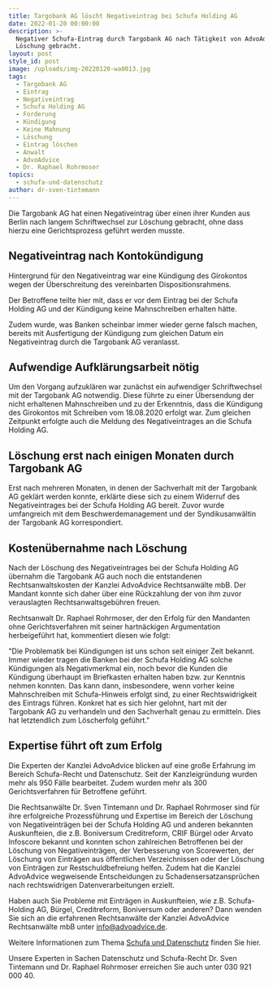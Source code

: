 ```yaml
---
title: Targobank AG löscht Negativeintrag bei Schufa Holding AG
date: 2022-01-20 00:00:00
description: >-
  Negativer Schufa-Eintrag durch Targobank AG nach Tätigkeit von AdvoAdvice zur
  Löschung gebracht.
layout: post
style_id: post
image: /uploads/img-20220120-wa0013.jpg
tags:
  - Targobank AG
  - Eintrag
  - Negativeintrag
  - Schufa Holding AG
  - Forderung
  - Kündigung
  - Keine Mahnung
  - Löschung
  - Eintrag löschen
  - Anwalt
  - AdvoAdvice
  - Dr. Raphael Rohrmoser
topics:
  - schufa-und-datenschutz
author: dr-sven-tintemann
---
```

Die Targobank AG hat einen Negativeintrag über einen ihrer Kunden aus Berlin nach langem Schriftwechsel zur Löschung gebracht, ohne dass hierzu eine Gerichtsprozess geführt werden musste.

## Negativeintrag nach Kontokündigung

Hintergrund für den Negativeintrag war eine Kündigung des Girokontos wegen der Überschreitung des vereinbarten Dispositionsrahmens.

Der Betroffene teilte hier mit, dass er vor dem Eintrag bei der Schufa Holding AG und der Kündigung keine Mahnschreiben erhalten hätte.

Zudem wurde, was Banken scheinbar immer wieder gerne falsch machen, bereits mit Ausfertigung der Kündigung zum gleichen Datum ein Negativeintrag durch die Targobank AG veranlasst.

## Aufwendige Aufklärungsarbeit nötig

Um den Vorgang aufzuklären war zunächst ein aufwendiger Schriftwechsel mit der Targobank AG notwendig. Diese führte zu einer Übersendung der nicht erhaltenen Mahnschreiben und zu der Erkenntnis, dass die Kündigung des Girokontos mit Schreiben vom 18.08.2020 erfolgt war. Zum gleichen Zeitpunkt erfolgte auch die Meldung des Negativeintrages an die Schufa Holding AG.

## Löschung erst nach einigen Monaten durch Targobank AG

Erst nach mehreren Monaten, in denen der Sachverhalt mit der Targobank AG geklärt werden konnte, erklärte diese sich zu einem Widerruf des Negativeintrages bei der Schufa Holding AG bereit. Zuvor wurde umfangreich mit dem Beschwerdemanagement und der Syndikusanwältin der Targobank AG korrespondiert.

## Kostenübernahme nach Löschung

Nach der Löschung des Negativeintrages bei der Schufa Holding AG übernahm die Targobank AG auch noch die entstandenen Rechtsanwaltskosten der Kanzlei AdvoAdvice Rechtsanwälte mbB. Der Mandant konnte sich daher über eine Rückzahlung der von ihm zuvor verauslagten Rechtsanwaltsgebühren freuen.

Rechtsanwalt Dr. Raphael Rohrmoser, der den Erfolg für den Mandanten ohne Gerichtsverfahren mit seiner hartnäckigen Argumentation herbeigeführt hat, kommentiert diesen wie folgt:

"Die Problematik bei Kündigungen ist uns schon seit einiger Zeit bekannt. Immer wieder tragen die Banken bei der Schufa Holding AG solche Kündigungen als Negativmerkmal ein, noch bevor die Kunden die Kündigung überhaupt im Briefkasten erhalten haben bzw. zur Kenntnis nehmen konnten. Das kann dann, insbesondere, wenn vorher keine Mahnschreiben mit Schufa-Hinweis erfolgt sind, zu einer Rechtswidrigkeit des Eintrags führen. Konkret hat es sich hier gelohnt, hart mit der Targobank AG zu verhandeln und den Sachverhalt genau zu ermitteln. Dies hat letztendlich zum Löscherfolg geführt."

## Expertise führt oft zum Erfolg

Die Experten der Kanzlei AdvoAdvice blicken auf eine große Erfahrung im Bereich Schufa-Recht und Datenschutz. Seit der Kanzleigründung wurden mehr als 950 Fälle bearbeitet. Zudem wurden mehr als 300 Gerichtsverfahren für Betroffene geführt.

Die Rechtsanwälte Dr. Sven Tintemann und Dr. Raphael Rohrmoser sind für ihre erfolgreiche Prozessführung und Expertise im Bereich der Löschung von Negativeinträgen bei der Schufa Holding AG und anderen bekannten Auskunfteien, die z.B. Boniversum Creditreform, CRIF Bürgel oder Arvato Infoscore bekannt und konnten schon zahlreichen Betroffenen bei der Löschung von Negativeinträgen, der Verbesserung von Scorewerten, der Löschung von Einträgen aus öffentlichen Verzeichnissen oder der Löschung von Einträgen zur Restschuldbefreiung helfen. Zudem hat die Kanzlei AdvoAdvice wegweisende Entscheidungen zu Schadensersatzansprüchen nach rechtswidrigen Datenverarbeitungen erzielt.

Haben auch Sie Probleme mit Einträgen in Auskunfteien, wie z.B. Schufa-Holding AG, Bürgel, Creditreform, Boniversum oder anderen? Dann wenden Sie sich an die erfahrenen Rechtsanwälte der Kanzlei AdvoAdvice Rechtsanwälte mbB unter [info@advoadvice.de](mailto:info@advoadvice.de).

Weitere Informationen zum Thema [Schufa und Datenschutz](/themen/schufa-und-datenschutz/)&nbsp;finden Sie hier.&nbsp;

Unsere Experten in Sachen Datenschutz und Schufa-Recht Dr. Sven Tintemann und Dr. Raphael Rohrmoser erreichen Sie auch unter 030 921 000 40.